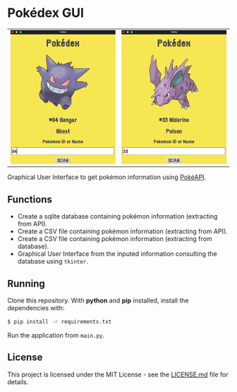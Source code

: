 # Pokédex GUI

<table>
  <tr>
    <td><img src="./pokedex/img/screenshot_gengar.png" alt="Pokédex GUI project screenshot." width="100%"></td>
    <td><img src="./pokedex/img/screenshot_nidorino.png" alt="Pokédex GUI project screenshot." width="100%"></td>
  </tr>
</table>

Graphical User Interface to get pokémon information using [PokéAPI](https://pokeapi.co/).

## Functions

- Create a sqlite database containing pokémon information (extracting from API).
- Create a CSV file containing pokémon information (extracting from API).
- Create a CSV file containing pokémon information (extracting from database).
- Graphical User Interface from the inputed information consulting the database using `tkinter`.

## Running
Clone this repository. With **python** and **pip** installed, install the dependencies with:
```sh
$ pip install -r requirements.txt
```
Run the application from `main.py`.

## License
This project is licensed under the MIT License - see the [LICENSE.md](https://github.com/gabriel-venezian/pokedex-gui/blob/main/LICENSE.md) file for details.
